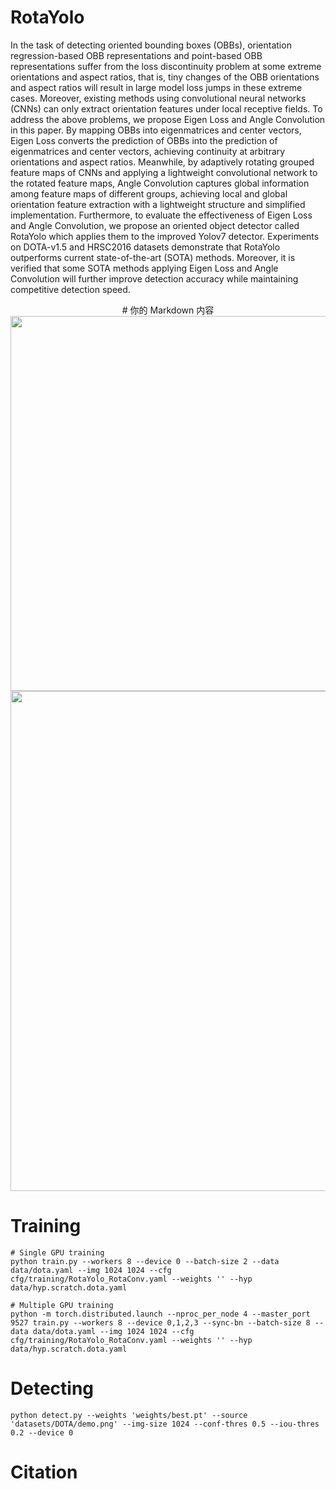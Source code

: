 # RotaYolo
In the task of detecting oriented bounding boxes (OBBs), orientation regression-based OBB representations and point-based OBB representations suffer from the loss discontinuity problem at some extreme orientations and aspect ratios, that is, tiny changes of the OBB orientations and aspect ratios will result in large model loss jumps in these extreme cases. Moreover, existing methods using convolutional neural networks (CNNs) can only extract orientation features under local receptive fields. To address the above problems, we propose Eigen Loss and Angle Convolution in this paper. By mapping OBBs into eigenmatrices and center vectors, Eigen Loss converts the prediction of OBBs into the prediction of eigenmatrices and center vectors, achieving continuity at arbitrary orientations and aspect ratios. Meanwhile, by adaptively rotating grouped feature maps of CNNs and applying a lightweight convolutional network to the rotated feature maps, Angle Convolution captures global information among feature maps of different groups, achieving local and global orientation feature extraction with a lightweight structure and simplified implementation. Furthermore, to evaluate the effectiveness of Eigen Loss and Angle Convolution, we propose an oriented object detector called RotaYolo which applies them to the improved Yolov7 detector. Experiments on DOTA-v1.5 and HRSC2016 datasets demonstrate that RotaYolo outperforms current state-of-the-art (SOTA) methods. Moreover, it is verified that some SOTA methods applying Eigen Loss and Angle Convolution will further improve detection accuracy while maintaining competitive detection speed. 

<div align=center>
# 你的 Markdown 内容
​
</div>

<img src="https://github.com/zhen6618/RotaYolo/blob/main/Conv.png" width="600px">

<img src="https://github.com/zhen6618/RotaYolo/blob/main/DOTA.png" width="800px">


# Training
```
# Single GPU training
python train.py --workers 8 --device 0 --batch-size 2 --data data/dota.yaml --img 1024 1024 --cfg cfg/training/RotaYolo_RotaConv.yaml --weights '' --hyp data/hyp.scratch.dota.yaml

# Multiple GPU training
python -m torch.distributed.launch --nproc_per_node 4 --master_port 9527 train.py --workers 8 --device 0,1,2,3 --sync-bn --batch-size 8 --data data/dota.yaml --img 1024 1024 --cfg cfg/training/RotaYolo_RotaConv.yaml --weights '' --hyp data/hyp.scratch.dota.yaml
```

# Detecting
```
python detect.py --weights 'weights/best.pt' --source 'datasets/DOTA/demo.png' --img-size 1024 --conf-thres 0.5 --iou-thres 0.2 --device 0
```

# Citation

